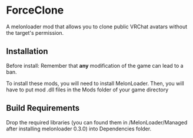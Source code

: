 # ForceClone
A melonloader mod that allows you to clone public VRChat avatars without the target's permission.

## Installation
Before install:
Remember that **any** modification of the game can lead to a ban.

To install these mods, you will need to install MelonLoader. Then, you will have to put mod .dll files in the Mods folder of your game directory

## Build Requirements
Drop the required libraries (you can found them in <vrchat install dir>/MelonLoader/Managed after installing melonloader 0.3.0) into Dependencies folder.
